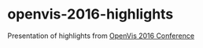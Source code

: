 # openvis-2016-highlights
Presentation of highlights from [OpenVis 2016 Conference](https://openvisconf.com)
